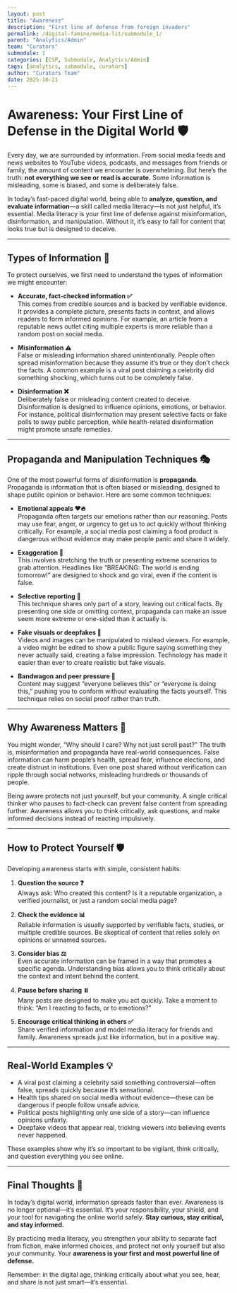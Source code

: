 ```yaml
---
layout: post
title: "Awareness"
description: "First line of defense from foreign invaders"
permalink: /digital-famine/media-lit/submodule_1/
parent: "Analytics/Admin"
team: "Curators"
submodule: 1
categories: [CSP, Submodule, Analytics/Admin]
tags: [analytics, submodule, curators]
author: "Curators Team"
date: 2025-10-21
---
```


# Awareness: Your First Line of Defense in the Digital World 🛡️

Every day, we are surrounded by information. From social media feeds and news websites to YouTube videos, podcasts, and messages from friends or family, the amount of content we encounter is overwhelming. But here’s the truth: **not everything we see or read is accurate.** Some information is misleading, some is biased, and some is deliberately false.  

In today’s fast-paced digital world, being able to **analyze, question, and evaluate information**—a skill called media literacy—is not just helpful, it’s essential. Media literacy is your first line of defense against misinformation, disinformation, and manipulation. Without it, it’s easy to fall for content that looks true but is designed to deceive.  

---

## Types of Information 📰

To protect ourselves, we first need to understand the types of information we might encounter:

- **Accurate, fact-checked information ✅**  
  This comes from credible sources and is backed by verifiable evidence. It provides a complete picture, presents facts in context, and allows readers to form informed opinions. For example, an article from a reputable news outlet citing multiple experts is more reliable than a random post on social media.  

- **Misinformation ⚠️**  
  False or misleading information shared unintentionally. People often spread misinformation because they assume it’s true or they don’t check the facts. A common example is a viral post claiming a celebrity did something shocking, which turns out to be completely false.  

- **Disinformation ❌**  
  Deliberately false or misleading content created to deceive. Disinformation is designed to influence opinions, emotions, or behavior. For instance, political disinformation may present selective facts or fake polls to sway public perception, while health-related disinformation might promote unsafe remedies.  

---

## Propaganda and Manipulation Techniques 🎭

One of the most powerful forms of disinformation is **propaganda**. Propaganda is information that is often biased or misleading, designed to shape public opinion or behavior. Here are some common techniques:

- **Emotional appeals ❤️🔥**  
  Propaganda often targets our emotions rather than our reasoning. Posts may use fear, anger, or urgency to get us to act quickly without thinking critically. For example, a social media post claiming a food product is dangerous without evidence may make people panic and share it widely.  

- **Exaggeration 📢**  
  This involves stretching the truth or presenting extreme scenarios to grab attention. Headlines like “BREAKING: The world is ending tomorrow!” are designed to shock and go viral, even if the content is false.  

- **Selective reporting 🎯**  
  This technique shares only part of a story, leaving out critical facts. By presenting one side or omitting context, propaganda can make an issue seem more extreme or one-sided than it actually is.  

- **Fake visuals or deepfakes 🎥**  
  Videos and images can be manipulated to mislead viewers. For example, a video might be edited to show a public figure saying something they never actually said, creating a false impression. Technology has made it easier than ever to create realistic but fake visuals.  

- **Bandwagon and peer pressure 👫**  
  Content may suggest “everyone believes this” or “everyone is doing this,” pushing you to conform without evaluating the facts yourself. This technique relies on social proof rather than truth.  

---

## Why Awareness Matters 🤔

You might wonder, “Why should I care? Why not just scroll past?” The truth is, misinformation and propaganda have real-world consequences. False information can harm people’s health, spread fear, influence elections, and create distrust in institutions. Even one post shared without verification can ripple through social networks, misleading hundreds or thousands of people.  

Being aware protects not just yourself, but your community. A single critical thinker who pauses to fact-check can prevent false content from spreading further. Awareness allows you to think critically, ask questions, and make informed decisions instead of reacting impulsively.  

---

## How to Protect Yourself 🛡️

Developing awareness starts with simple, consistent habits:

1. **Question the source ❓**  
   Always ask: Who created this content? Is it a reputable organization, a verified journalist, or just a random social media page?  

2. **Check the evidence 📊**  
   Reliable information is usually supported by verifiable facts, studies, or multiple credible sources. Be skeptical of content that relies solely on opinions or unnamed sources.  

3. **Consider bias ⚖️**  
   Even accurate information can be framed in a way that promotes a specific agenda. Understanding bias allows you to think critically about the context and intent behind the content.  

4. **Pause before sharing ⏸️**  
   Many posts are designed to make you act quickly. Take a moment to think: “Am I reacting to facts, or to emotions?”  

5. **Encourage critical thinking in others ✅**  
   Share verified information and model media literacy for friends and family. Awareness spreads just like information, but in a positive way.  

---

## Real-World Examples 💡

- A viral post claiming a celebrity said something controversial—often false, spreads quickly because it’s sensational.  
- Health tips shared on social media without evidence—these can be dangerous if people follow unsafe advice.  
- Political posts highlighting only one side of a story—can influence opinions unfairly.  
- Deepfake videos that appear real, tricking viewers into believing events never happened.  

These examples show why it’s so important to be vigilant, think critically, and question everything you see online.  

---

## Final Thoughts 🌟

In today’s digital world, information spreads faster than ever. Awareness is no longer optional—it’s essential. It’s your responsibility, your shield, and your tool for navigating the online world safely. **Stay curious, stay critical, and stay informed.**  

By practicing media literacy, you strengthen your ability to separate fact from fiction, make informed choices, and protect not only yourself but also your community. Your **awareness is your first and most powerful line of defense.**  

Remember: in the digital age, thinking critically about what you see, hear, and share is not just smart—it’s essential.  
